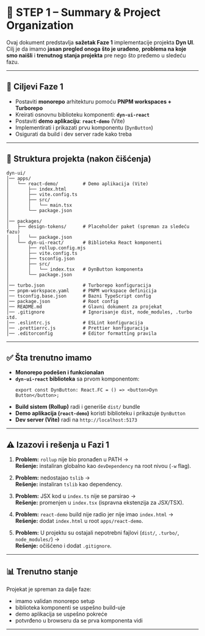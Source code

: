 # 📘 STEP 1 – Summary & Project Organization

Ovaj dokument predstavlja **sažetak Faze 1** implementacije projekta **Dyn UI**.  
Cilj je da imamo **jasan pregled onoga što je urađeno**, **problema na koje smo naišli** i **trenutnog stanja projekta** pre nego što pređemo u sledeću fazu.

---

## 🎯 Ciljevi Faze 1
- Postaviti **monorepo** arhitekturu pomoću **PNPM workspaces + Turborepo**  
- Kreirati osnovnu biblioteku komponenti: **`dyn-ui-react`**  
- Postaviti **demo aplikaciju**: **`react-demo`** (Vite)  
- Implementirati i prikazati prvu komponentu (`DynButton`)  
- Osigurati da build i dev server rade kako treba

---

## 📂 Struktura projekta (nakon čišćenja)

```
dyn-ui/
│── apps/
│   └── react-demo/         # Demo aplikacija (Vite)
│       ├── index.html
│       ├── vite.config.ts
│       ├── src/
│       │   └── main.tsx
│       └── package.json
│
│── packages/
│   ├── design-tokens/      # Placeholder paket (spreman za sledeću fazu)
│   │   └── package.json
│   └── dyn-ui-react/       # Biblioteka React komponenti
│       ├── rollup.config.mjs
│       ├── vite.config.ts
│       ├── tsconfig.json
│       ├── src/
│       │   └── index.tsx   # DynButton komponenta
│       └── package.json
│
│── turbo.json              # Turborepo konfiguracija
│── pnpm-workspace.yaml     # PNPM workspace definicija
│── tsconfig.base.json      # Bazni TypeScript config
│── package.json            # Root config
│── README.md               # Glavni dokument za projekat
│── .gitignore              # Ignorisanje dist, node_modules, .turbo itd.
│── .eslintrc.js            # ESLint konfiguracija
│── .prettierrc.js          # Prettier konfiguracija
│── .editorconfig           # Editor formatting pravila
```

---

## ✅ Šta trenutno imamo
- **Monorepo podešen i funkcionalan**  
- **`dyn-ui-react` biblioteka** sa prvom komponentom:
  ```tsx
  export const DynButton: React.FC = () => <button>Dyn Button</button>;
  ```
- **Build sistem (Rollup)** radi i generiše `dist/` bundle  
- **Demo aplikacija (`react-demo`)** koristi biblioteku i prikazuje `DynButton`  
- **Dev server (Vite)** radi na `http://localhost:5173`  

---

## ⚠️ Izazovi i rešenja u Fazi 1
1. **Problem:** `rollup` nije bio pronađen u PATH →  
   **Rešenje:** instaliran globalno kao `devDependency` na root nivou (`-w` flag).  

2. **Problem:** nedostajao `tslib` →  
   **Rešenje:** instaliran `tslib` kao dependency.  

3. **Problem:** JSX kod u `index.ts` nije se parsirao →  
   **Rešenje:** promenjen u `index.tsx` (ispravna ekstenzija za JSX/TSX).  

4. **Problem:** `react-demo` build nije radio jer nije imao `index.html` →  
   **Rešenje:** dodat `index.html` u root `apps/react-demo`.  

5. **Problem:** U projektu su ostajali nepotrebni fajlovi (`dist/`, `.turbo/`, `node_modules/`) →  
   **Rešenje:** očišćeno i dodat `.gitignore`.  

---

## 📊 Trenutno stanje
Projekat je spreman za dalje faze:
- imamo validan monorepo setup  
- biblioteka komponenti se uspešno build-uje  
- demo aplikacija se uspešno pokreće  
- potvrđeno u browseru da se prva komponenta vidi  

---
